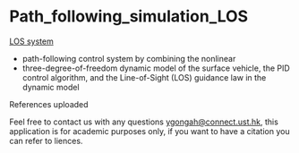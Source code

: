 # Path_following_simulation_LOS

[LOS system](los.png)

- path-following control system by combining the nonlinear 
- three-degree-of-freedom dynamic model of the surface vehicle, the PID control algorithm, 
 and the Line-of-Sight (LOS) guidance law in the dynamic model


References uploaded

Feel free to contact us with any questions ygongah@connect.ust.hk, this application is for academic purposes only, if you want to have a citation you can refer to liences.

